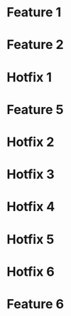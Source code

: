 # Feature 1
# Feature 2
# Hotfix 1
# Feature 5
# Hotfix 2
# Hotfix 3
# Hotfix 4
# Hotfix 5
# Hotfix 6
# Feature 6
